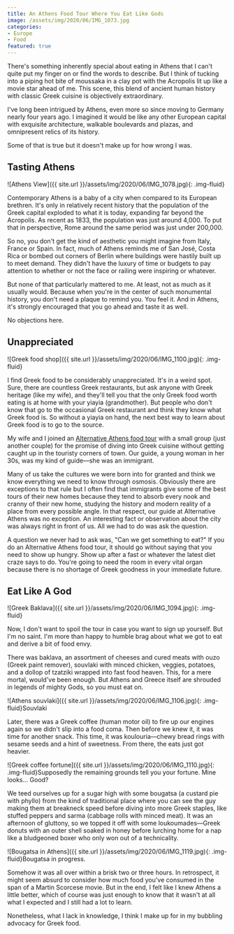 ```yaml
---
title: An Athens Food Tour Where You Eat Like Gods
image: /assets/img/2020/06/IMG_1073.jpg
categories:
- Europe
- Food
featured: true
---
```



There's something inherently special about eating in Athens that I can't quite put my finger on or find the words to describe. But I think of tucking into a piping hot bite of moussaka in a clay pot with the Acropolis lit up like a movie star ahead of me. This scene, this blend of ancient human history with classic Greek cuisine is objectively extraordinary.

I've long been intrigued by Athens, even more so since moving to Germany nearly four years ago. I imagined it would be like any other European capital with exquisite architecture, walkable boulevards and plazas, and omnipresent relics of its history.

Some of that is true but it doesn't make up for how wrong I was.

<!-- more -->

## Tasting Athens

![Athens View]({{ site.url }}/assets/img/2020/06/IMG_1078.jpg){: .img-fluid}

Contemporary Athens is a baby of a city when compared to its European brethren. It's only in relatively recent history that the population of the Greek capital exploded to what it is today, expanding far beyond the Acropolis. As recent as 1833, the population was just around 4,000. To put that in perspective, Rome around the same period was just under 200,000.

So no, you don't get the kind of aesthetic you might imagine from Italy, France or Spain. In fact, much of Athens reminds me of San José, Costa Rica or bombed out corners of Berlin where buildings were hastily built up to meet demand. They didn't have the luxury of time or budgets to pay attention to whether or not the face or railing were inspiring or whatever.

But none of that particularly mattered to me. At least, not as much as it usually would. Because when you're in the center of such monumental history, you don't need a plaque to remind you. You feel it. And in Athens, it's strongly encouraged that you go ahead and taste it as well.

No objections here.

## Unappreciated

![Greek food shop]({{ site.url }}/assets/img/2020/06/IMG_1100.jpg){: .img-fluid}

I find Greek food to be considerably unappreciated. It's in a weird spot. Sure, there are countless Greek restaurants, but ask anyone with Greek heritage (like my wife), and they'll tell you that the only Greek food worth eating is at home with your yiayia (grandmother). But people who don't know that go to the occasional Greek restaurant and think they know what Greek food is. So without a yiayia on hand, the next best way to learn about Greek food is to go to the source.

My wife and I joined an [Alternative Athens food tour](https://www.alternativeathens.com/) with a small group (just another couple) for the promise of diving into Greek cuisine without getting caught up in the touristy corners of town. Our guide, a young woman in her 30s, was my kind of guide––she was an immigrant. 

Many of us take the cultures we were born into for granted and think we know everything we need to know through osmosis. Obviously there are exceptions to that rule but I often find that immigrants give some of the best tours of their new homes because they tend to absorb every nook and cranny of their new home, studying the history and modern reality of a place from every possible angle. In that respect, our guide at Alternative Athens was no exception. An interesting fact or observation about the city was always right in front of us. All we had to do was ask the question.

A question we never had to ask was, "Can we get something to eat?" If you do an Alternative Athens food tour, it should go without saying that you need to show up hungry. Show up after a fast or whatever the latest diet craze says to do. You're going to need the room in every vital organ because there is no shortage of Greek goodness in your immediate future.

## Eat Like A God

![Greek Baklava]({{ site.url }}/assets/img/2020/06/IMG_1094.jpg){: .img-fluid}

Now, I don't want to spoil the tour in case you want to sign up yourself. But I'm no saint. I'm more than happy to humble brag about what we got to eat and derive a bit of food envy.

There was baklava, an assortment of cheeses and cured meats with ouzo (Greek paint remover), souvlaki with minced chicken, veggies, potatoes, and a dollop of tzatziki wrapped into fast food heaven. This, for a mere mortal, would've been enough. But Athens and Greece itself are shrouded in legends of mighty Gods, so you must eat on. 

![Athens souvlaki]({{ site.url }}/assets/img/2020/06/IMG_1106.jpg){: .img-fluid}Souvlaki

Later, there was a Greek coffee (human motor oil) to fire up our engines again so we didn't slip into a food coma. Then before we knew it, it was time for another snack. This time, it was koulouria––chewy bread rings with sesame seeds and a hint of sweetness. From there, the eats just got heavier. 

![Greek coffee fortune]({{ site.url }}/assets/img/2020/06/IMG_1110.jpg){: .img-fluid}Supposedly the remaining grounds tell you your fortune. Mine looks... Good?

We teed ourselves up for a sugar high with some bougatsa (a custard pie with phyllo) from the kind of traditional place where you can see the guy making them at breakneck speed before diving into more Greek staples, like stuffed peppers and sarma (cabbage rolls with minced meat). It was an afternoon of gluttony, so we topped it off with some loukoumades––Greek donuts with an outer shell soaked in honey before lurching home for a nap like a bludgeoned boxer who only won out of a technicality.

![Bougatsa in Athens]({{ site.url }}/assets/img/2020/06/IMG_1119.jpg){: .img-fluid}Bougatsa in progress.

Somehow it was all over within a brisk two or three hours. In retrospect, it might seem absurd to consider how much food you've consumed in the span of a Martin Scorcese movie. But in the end, I felt like I knew Athens a little better, which of course was just enough to know that it wasn't at all what I expected and I still had a lot to learn.

Nonetheless, what I lack in knowledge, I think I make up for in my bubbling advocacy for Greek food.

